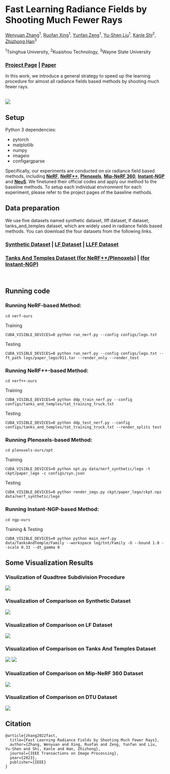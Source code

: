 # Fast Learning Radiance Fields by Shooting Much Fewer Rays

 [Wenyuan Zhang](https://zparquet.github.io/)<sup>1</sup>,
 [Ruofan Xing](https://breezexrf.github.io/)<sup>1</sup>,
 [Yunfan Zeng](https://zengyf131.github.io/)<sup>1</sup>,
 [Yu-Shen Liu](https://yushen-liu.github.io/)<sup>1</sup>,
 [Kanle Shi]()<sup>2</sup>,
 [Zhizhong Han](https://h312h.github.io/)<sup>3</sup><br>

 <sup>1</sup>Tsinghua University, <sup>2</sup>Kuaishou Technology, <sup>3</sup>Wayne State University  

### [Project Page](https://zparquet.github.io/Fast-Learning/) |  [Paper](https://arxiv.org/pdf/2208.06821.pdf)
In this work, we introduce a general strategy to speed up the learning procedure for almost all radiance fields based methods by shooting much fewer rays. 
<br><br>

<img src='imgs/overview.png'/>


## Setup

Python 3 dependencies:

* pytorch
* matplotlib
* numpy
* imageio
* configargparse


Specifically, our experiments are conducted on six radiance field based methods, including [**NeRF**](https://github.com/bmild/nerf), [**NeRF++**](https://github.com/Kai-46/nerfplusplus), [**Plenoxels**](https://github.com/sxyu/svox2), [**Mip-NeRF 360**](https://github.com/google-research/multinerf), [**Instant-NGP**](https://github.com/NVlabs/instant-ngp) and [**NeuS**](https://github.com/Totoro97/NeuS). We finetuned their official codes and apply our method to the baseline methods. To setup each individual environment for each experiment, please refer to the project pages of the baseline methods.

## Data preparation

We use five datasets named synthetic dataset, llff dataset, lf dataset, tanks_and_temples dataset, which are widely used in radiance fields based methods. You can download the four datasets from the following links.

### [Synthetic Dataset](https://drive.google.com/drive/folders/128yBriW1IG_3NJ5Rp7APSTZsJqdJdfc1) | [LF Dataset](https://drive.google.com/file/d/1gsjDjkbTh4GAR9fFqlIDZ__qR9NYTURQ/view?usp=sharing) | [LLFF Dataset](https://drive.google.com/drive/folders/128yBriW1IG_3NJ5Rp7APSTZsJqdJdfc1)
### [Tanks And Temples Dataset (for NeRF++/Plenoxels)](https://drive.google.com/file/d/11KRfN91W1AxAW6lOFs4EeYDbeoQZCi87/view?usp=sharing) | [(for Instant-NGP)](https://dl.fbaipublicfiles.com/nsvf/dataset/TanksAndTemple.zip)
</br>


## Running code


### Running NeRF-based Method:

```
cd nerf-ours
```
Training
```
CUDA_VISIBLE_DEVICES=0 python run_nerf.py --config configs/lego.txt
```
Testing
```
CUDA_VISIBLE_DEVICES=0 python run_nerf.py --config configs/lego.txt --ft_path logs/paper_lego/011.tar --render_only --render_test
```


### Running NeRF++-based Method:


```
cd nerf++-ours
```
Training
```
CUDA_VISIBLE_DEVICES=0 python ddp_train_nerf.py --config configs/tanks_and_temples/tat_training_truck.txt
```
Testing
```
CUDA_VISIBLE_DEVICES=0 python ddp_test_nerf.py --config configs/tanks_and_temples/tat_training_truck.txt --render_splits test
```

### Running Plenoxels-based Method:

```
cd plenoxels-ours/opt
```

Training
```
CUDA_VISIBLE_DEVICES=0 python opt.py data/nerf_synthetic/lego -t ckpt/paper_lego -c configs/syn.json
```
Testing
```
CUDA_VISIBLE_DEVICES=0 python render_imgs.py ckpt/paper_lego/ckpt.npz data/nerf_synthetic/lego
```

### Running Instant-NGP-based Method:

```
cd ngp-ours
```

Training & Testing
```
CUDA_VISIBLE_DEVICES=0 python python main_nerf.py data/TanksAndTemple/Family --workspace log/tnt/Family -O --bound 1.0 --scale 0.33 --dt_gamma 0
```



## Some Visualization Results

### Visulization of Quadtree Subdivision Procedure

<img src='imgs/quadtree-subdivision.png' />

### Visualization of Comparison on Synthetic Dataset

<img src='imgs/compare-synthetic.png'/>

### Visualization of Comparison on LF Dataset

<img src='imgs/compare-nerf++.png'/>

### Visualization of Comparison on Tanks And Temples Dataset

<img src='imgs/compare-tnt.jpg'/>
<img src='imgs/compare-instant.png'/>

### Visualization of Comparison on Mip-NeRF 360 Dataset

<img src='imgs/compare-mipnerf360.png'/>

### Visualization of Comparison on DTU Dataset

<img src='imgs/compare-neus.png'/>


## Citation

```
@article{zhang2022fast,
  title={Fast Learning Radiance Fields by Shooting Much Fewer Rays},
  author={Zhang, Wenyuan and Xing, Ruofan and Zeng, Yunfan and Liu, Yu-Shen and Shi, Kanle and Han, Zhizhong},
  journal={IEEE Transactions on Image Processing},
  year={2023},
  publisher={IEEE}
}
```